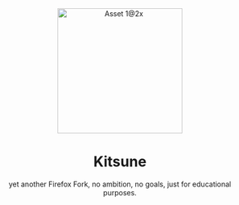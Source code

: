<div align=center>
<img width="248" alt="Asset 1@2x" src="https://user-images.githubusercontent.com/122001908/221183472-7a65a7d9-b1f5-4b10-8617-0c91ee5116d0.png">

# Kitsune
yet another Firefox Fork, no ambition, no goals, just for educational purposes.
</div>
